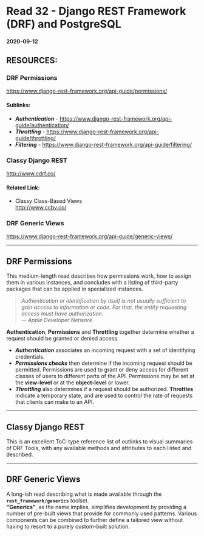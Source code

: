 # Read 32 - Django REST Framework (DRF) and PostgreSQL

#### 2020-09-12

## RESOURCES:
### DRF Permissions <br>
https://www.django-rest-framework.org/api-guide/permissions/ <br>
#### Sublinks:
- __*Authentication*__ - https://www.django-rest-framework.org/api-guide/authentication/ <br>
- __*Throttling*__ - https://www.django-rest-framework.org/api-guide/throttling/ <br>
- __*Filtering*__ - https://www.django-rest-framework.org/api-guide/filtering/ <br>


### Classy Django REST <br>
http://www.cdrf.co/ <br>
#### Related Link:
- Classy Class-Based Views <br>
http://www.ccbv.co/ <br>


### DRF Generic Views <br>
https://www.django-rest-framework.org/api-guide/generic-views/ <br>


---

## DRF Permissions <br>
This medium-length read describes how permissions work, how to assign them in various instances, and concludes with a listing of third-party packages that can be applied in specialized instances. <br>
> *Authentication or identification by itself is not usually sufficient to gain access to information or code. For that, the entity requesting access must have authorization.* <br>
	-- *Apple Developer Network* <br>

__Authentication__, __Permissions__ and __Throttling__ together determine whether a request should be granted or denied access. <br>
- __*Authentication*__ associates an incoming request with a set of identifying credentials. <br>
- __*Permissions checks*__ then determine if the incoming request should be permitted. Permissions are used to grant or deny access for different classes of users to different parts of the API. Permissions may be set at the __view-level__ or at the __object-level__ or lower. <br>
- __*Throttling*__ also determines if a request should be authorized. __Throttles__ indicate a temporary state, and are used to control the rate of requests that clients can make to an API. <br>


---

## Classy Django REST <br>
This is an excellent ToC-type reference list of outlinks to visual summaries of DRF Tools, with any available methods and attributes to each listed and described. <br>

---

## DRF Generic Views <br>
A long-ish read describing what is made available through the __`rest_framework/generics`__ toolset. <br>
__"Generics"__, as the name implies, simplifies development by providing a number of pre-built views that provide for commonly used patterns. Various components can be combined to further define a tailored view without having to resort to a purely custom-built solution. <br>
